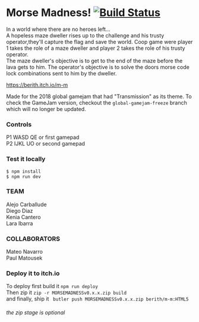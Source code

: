 # Morse Madness! [![Build Status](https://travis-ci.org/genba-games/morsemadness.svg?branch=master)](https://travis-ci.org/genba-games/morsemadness)
In a world where there are no heroes left...   
A hopeless maze dweller rises up to the challenge and his trusty operator,they'll capture the flag and save the world. Coop game were player 1 takes the role of a maze dweller and player 2 takes the role of his trusty operator.  
The maze dweller's objective is to get to the end of the maze before the lava gets to him. The operator's objective is to solve the doors morse code lock combinations sent to him by the dweller.   

https://berith.itch.io/m-m

Made for the 2018 global gamejam that had "Transmission" as its theme. To check the GameJam version, checkout the `global-gamejam-freeze` branch which will no longer be updated.

### Controls 
P1 WASD QE or first gamepad   
P2 IJKL UO or second gamepad  

### Test it locally
`$ npm install`  
`$ npm run dev`

### TEAM
Alejo Carballude  
Diego Diaz  
Kenia Cantero  
Lara Ibarra  

### COLLABORATORS
Mateo Navarro   
Paul Matousek  

### Deploy it to itch.io
To deploy first build it `npm run deploy`  
Then zip it `zip -r MORSEMADNESSv0.x.x.zip build`  
and finally, ship it ` butler push MORSEMADNESSv0.x.x.zip berith/m-m:HTML5`  
###### the zip stage is optional
